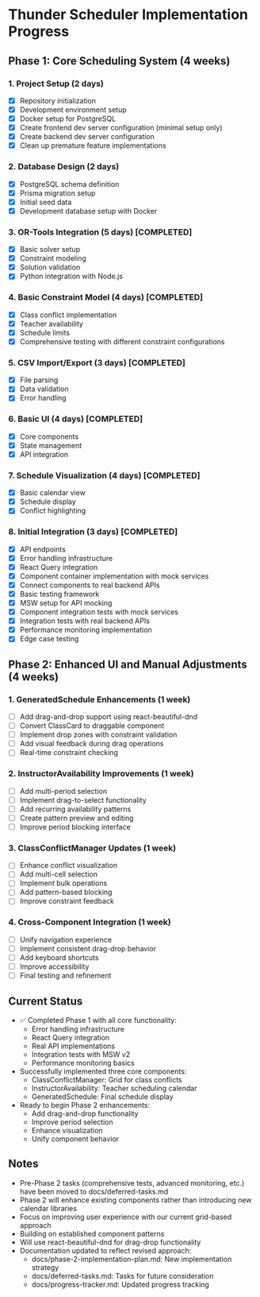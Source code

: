 # Thunder Scheduler Implementation Progress

## Phase 1: Core Scheduling System (4 weeks)

### 1. Project Setup (2 days)
- [x] Repository initialization
- [x] Development environment setup
- [x] Docker setup for PostgreSQL
- [x] Create frontend dev server configuration (minimal setup only)
- [x] Create backend dev server configuration
- [x] Clean up premature feature implementations

### 2. Database Design (2 days)
- [x] PostgreSQL schema definition
- [x] Prisma migration setup
- [x] Initial seed data
- [x] Development database setup with Docker

### 3. OR-Tools Integration (5 days) [COMPLETED]
- [x] Basic solver setup
- [x] Constraint modeling
- [x] Solution validation
- [x] Python integration with Node.js

### 4. Basic Constraint Model (4 days) [COMPLETED]
- [x] Class conflict implementation
- [x] Teacher availability
- [x] Schedule limits
- [x] Comprehensive testing with different constraint configurations

### 5. CSV Import/Export (3 days) [COMPLETED]
- [x] File parsing
- [x] Data validation
- [x] Error handling

### 6. Basic UI (4 days) [COMPLETED]
- [x] Core components
- [x] State management
- [x] API integration

### 7. Schedule Visualization (4 days) [COMPLETED]
- [x] Basic calendar view
- [x] Schedule display
- [x] Conflict highlighting

### 8. Initial Integration (3 days) [COMPLETED]
- [x] API endpoints
- [x] Error handling infrastructure
- [x] React Query integration
- [x] Component container implementation with mock services
- [x] Connect components to real backend APIs
- [x] Basic testing framework
- [x] MSW setup for API mocking
- [x] Component integration tests with mock services
- [x] Integration tests with real backend APIs
- [x] Performance monitoring implementation
- [x] Edge case testing

## Phase 2: Enhanced UI and Manual Adjustments (4 weeks)

### 1. GeneratedSchedule Enhancements (1 week)
- [ ] Add drag-and-drop support using react-beautiful-dnd
- [ ] Convert ClassCard to draggable component
- [ ] Implement drop zones with constraint validation
- [ ] Add visual feedback during drag operations
- [ ] Real-time constraint checking

### 2. InstructorAvailability Improvements (1 week)
- [ ] Add multi-period selection
- [ ] Implement drag-to-select functionality
- [ ] Add recurring availability patterns
- [ ] Create pattern preview and editing
- [ ] Improve period blocking interface

### 3. ClassConflictManager Updates (1 week)
- [ ] Enhance conflict visualization
- [ ] Add multi-cell selection
- [ ] Implement bulk operations
- [ ] Add pattern-based blocking
- [ ] Improve constraint feedback

### 4. Cross-Component Integration (1 week)
- [ ] Unify navigation experience
- [ ] Implement consistent drag-drop behavior
- [ ] Add keyboard shortcuts
- [ ] Improve accessibility
- [ ] Final testing and refinement

## Current Status
- ✅ Completed Phase 1 with all core functionality:
  - Error handling infrastructure
  - React Query integration
  - Real API implementations
  - Integration tests with MSW v2
  - Performance monitoring basics
- Successfully implemented three core components:
  - ClassConflictManager: Grid for class conflicts
  - InstructorAvailability: Teacher scheduling calendar
  - GeneratedSchedule: Final schedule display
- Ready to begin Phase 2 enhancements:
  - Add drag-and-drop functionality
  - Improve period selection
  - Enhance visualization
  - Unify component behavior

## Notes
- Pre-Phase 2 tasks (comprehensive tests, advanced monitoring, etc.) have been moved to docs/deferred-tasks.md
- Phase 2 will enhance existing components rather than introducing new calendar libraries
- Focus on improving user experience with our current grid-based approach
- Building on established component patterns
- Will use react-beautiful-dnd for drag-drop functionality
- Documentation updated to reflect revised approach:
  - docs/phase-2-implementation-plan.md: New implementation strategy
  - docs/deferred-tasks.md: Tasks for future consideration
  - docs/progress-tracker.md: Updated progress tracking